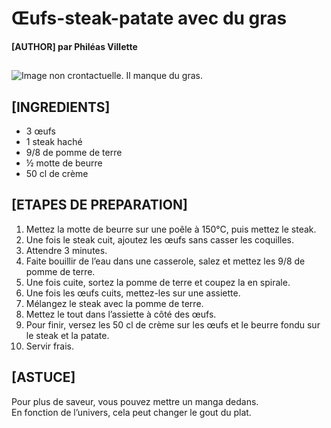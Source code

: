 # Œufs-steak-patate avec du gras

#### [AUTHOR] par Philéas Villette

## 

![Image non crontactuelle. Il manque du gras.](https://p3.storage.canalblog.com/32/17/1117930/89553624_p.jpg "Image non crontactuelle. Il manque du gras.")
## 
## [INGREDIENTS]

* 3 œufs
* 1 steak haché
* 9/8 de pomme de terre
* ½ motte de beurre
* 50 cl de crème

## 
## [ETAPES DE PREPARATION]

1. Mettez la motte de beurre sur une poêle à 150°C, puis mettez le steak.
2. Une fois le steak cuit, ajoutez les œufs sans casser les coquilles. 
3. Attendre 3 minutes.
4. Faite bouillir de l’eau dans une casserole, salez et mettez les 9/8 de pomme de terre.
5. Une fois cuite, sortez la pomme de terre et coupez la en spirale.
6. Une fois les œufs cuits, mettez-les sur une assiette.
7. Mélangez le steak avec la pomme de terre.
8. Mettez le tout dans l’assiette à côté des œufs.
9. Pour finir, versez les 50 cl de crème sur les œufs et le beurre fondu sur le steak et la patate.
10. Servir frais.

## [ASTUCE]
Pour plus de saveur, vous pouvez mettre un manga dedans.    
En fonction de l’univers, cela peut changer le gout du plat.
## 
